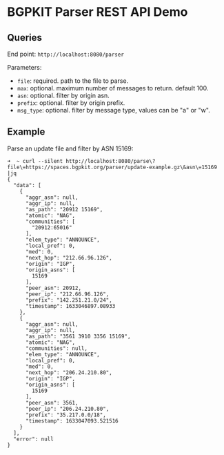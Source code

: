 # BGPKIT Parser REST API Demo

## Queries

End point: `http://localhost:8080/parser`

Parameters:
- `file`: required. path to the file to parse.
- `max`: optional. maximum number of messages to return. default 100.
- `asn`: optional. filter by origin asn.
- `prefix`: optional. filter by origin prefix.
- `msg_type`: optional. filter by message type, values can be "a" or "w".

## Example

Parse an update file and filter by ASN 15169:
``` 
➜  ~ curl --silent http://localhost:8080/parse\?file\=https://spaces.bgpkit.org/parser/update-example.gz\&asn\=15169 |jq 
{
  "data": [
    {
      "aggr_asn": null,
      "aggr_ip": null,
      "as_path": "20912 15169",
      "atomic": "NAG",
      "communities": [
        "20912:65016"
      ],
      "elem_type": "ANNOUNCE",
      "local_pref": 0,
      "med": 0,
      "next_hop": "212.66.96.126",
      "origin": "IGP",
      "origin_asns": [
        15169
      ],
      "peer_asn": 20912,
      "peer_ip": "212.66.96.126",
      "prefix": "142.251.21.0/24",
      "timestamp": 1633046897.08933
    },
    {
      "aggr_asn": null,
      "aggr_ip": null,
      "as_path": "3561 3910 3356 15169",
      "atomic": "NAG",
      "communities": null,
      "elem_type": "ANNOUNCE",
      "local_pref": 0,
      "med": 0,
      "next_hop": "206.24.210.80",
      "origin": "IGP",
      "origin_asns": [
        15169
      ],
      "peer_asn": 3561,
      "peer_ip": "206.24.210.80",
      "prefix": "35.217.0.0/18",
      "timestamp": 1633047093.521516
    }
  ],
  "error": null
}
```
